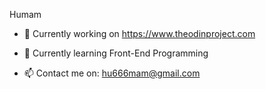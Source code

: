 Humam

- 🔭 Currently working on https://www.theodinproject.com

- 🌱 Currently learning Front-End Programming

- 📫 Contact me on: hu666mam@gmail.com


